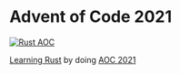# Advent of Code 2021

[![Rust AOC](https://github.com/jansabbe/aoc_2021/actions/workflows/build-and-test.yml/badge.svg)](https://github.com/jansabbe/aoc_2021/actions/workflows/build-and-test.yml)

[Learning Rust](https://doc.rust-lang.org/book/) by doing [AOC 2021](https://adventofcode.com/2021/)
